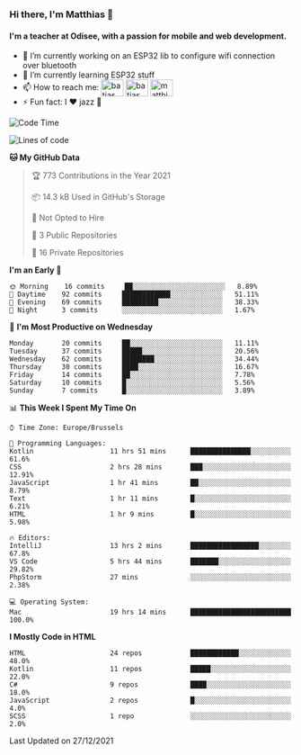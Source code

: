 ### Hi there, I'm Matthias 👋

#### I'm a teacher at Odisee, with a passion for mobile and web development.

- 🔭 I’m currently working on an ESP32 lib to configure wifi connection over bluetooth
- 🌱 I’m currently learning ESP32 stuff
- 📫 How to reach me: <a href="https://dev.to/batjas" target="_blank"><img align="center" src="https://raw.githubusercontent.com/rahuldkjain/github-profile-readme-generator/master/src/images/icons/Social/devto.svg" alt="batjas" height="30" width="40" /></a>
<a href="https://twitter.com/batjas" target="_blank"><img align="center" src="https://raw.githubusercontent.com/rahuldkjain/github-profile-readme-generator/master/src/images/icons/Social/twitter.svg" alt="batjas" height="30" width="40" /></a>
<a href="https://linkedin.com/in/matthiasdruwé" target="_blank"><img align="center" src="https://raw.githubusercontent.com/rahuldkjain/github-profile-readme-generator/master/src/images/icons/Social/linked-in-alt.svg" alt="matthiasdruwé" height="30" width="40" /></a>
- ⚡ Fun fact: I ❤ jazz 🎷


<!--START_SECTION:waka-->
![Code Time](http://img.shields.io/badge/Code%20Time-69%20hrs%2052%20mins-blue)

![Lines of code](https://img.shields.io/badge/From%20Hello%20World%20I%27ve%20Written-51%20Thousand%20lines%20of%20code-blue)

**🐱 My GitHub Data** 

> 🏆 773 Contributions in the Year 2021
 > 
> 📦 14.3 kB Used in GitHub's Storage 
 > 
> 🚫 Not Opted to Hire
 > 
> 📜 3 Public Repositories 
 > 
> 🔑 16 Private Repositories  
 > 
**I'm an Early 🐤** 

```text
🌞 Morning    16 commits     ██░░░░░░░░░░░░░░░░░░░░░░░   8.89% 
🌆 Daytime    92 commits     ████████████░░░░░░░░░░░░░   51.11% 
🌃 Evening    69 commits     █████████░░░░░░░░░░░░░░░░   38.33% 
🌙 Night      3 commits      ░░░░░░░░░░░░░░░░░░░░░░░░░   1.67%

```
📅 **I'm Most Productive on Wednesday** 

```text
Monday       20 commits     ██░░░░░░░░░░░░░░░░░░░░░░░   11.11% 
Tuesday      37 commits     █████░░░░░░░░░░░░░░░░░░░░   20.56% 
Wednesday    62 commits     ████████░░░░░░░░░░░░░░░░░   34.44% 
Thursday     30 commits     ████░░░░░░░░░░░░░░░░░░░░░   16.67% 
Friday       14 commits     ██░░░░░░░░░░░░░░░░░░░░░░░   7.78% 
Saturday     10 commits     █░░░░░░░░░░░░░░░░░░░░░░░░   5.56% 
Sunday       7 commits      █░░░░░░░░░░░░░░░░░░░░░░░░   3.89%

```


📊 **This Week I Spent My Time On** 

```text
⌚︎ Time Zone: Europe/Brussels

💬 Programming Languages: 
Kotlin                   11 hrs 51 mins      ███████████████░░░░░░░░░░   61.6% 
CSS                      2 hrs 28 mins       ███░░░░░░░░░░░░░░░░░░░░░░   12.91% 
JavaScript               1 hr 41 mins        ██░░░░░░░░░░░░░░░░░░░░░░░   8.79% 
Text                     1 hr 11 mins        █░░░░░░░░░░░░░░░░░░░░░░░░   6.21% 
HTML                     1 hr 9 mins         █░░░░░░░░░░░░░░░░░░░░░░░░   5.98%

🔥 Editors: 
IntelliJ                 13 hrs 2 mins       █████████████████░░░░░░░░   67.8% 
VS Code                  5 hrs 44 mins       ███████░░░░░░░░░░░░░░░░░░   29.82% 
PhpStorm                 27 mins             ░░░░░░░░░░░░░░░░░░░░░░░░░   2.38%

💻 Operating System: 
Mac                      19 hrs 14 mins      █████████████████████████   100.0%

```

**I Mostly Code in HTML** 

```text
HTML                     24 repos            ████████████░░░░░░░░░░░░░   48.0% 
Kotlin                   11 repos            █████░░░░░░░░░░░░░░░░░░░░   22.0% 
C#                       9 repos             ████░░░░░░░░░░░░░░░░░░░░░   18.0% 
JavaScript               2 repos             █░░░░░░░░░░░░░░░░░░░░░░░░   4.0% 
SCSS                     1 repo              ░░░░░░░░░░░░░░░░░░░░░░░░░   2.0%

```



 Last Updated on 27/12/2021
<!--END_SECTION:waka-->
